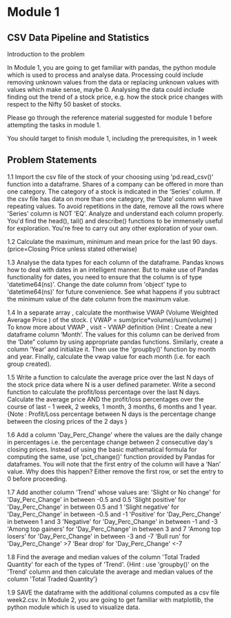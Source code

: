 # Module 1 

## CSV Data Pipeline and Statistics

Introduction to the problem

In Module 1, you are going to get familiar with pandas, the python module which is used to process and analyse data. Processing could include removing unknown values from the data or replacing unknown values with values which make sense, maybe 0. Analysing the data could include finding out the trend of a stock price, e.g. how the stock price changes with respect to the Nifty 50 basket of stocks.

Please go through the reference material suggested for module 1 before attempting the tasks in module 1.

You should target to finish module 1, including the prerequisites, in 1 week

## Problem Statements

1.1 Import the csv file of the stock of your choosing using 'pd.read_csv()' function into a dataframe.
Shares of a company can be offered in more than one category. The category of a stock is indicated in the ‘Series’ column. If the csv file has data on more than one category, the ‘Date’ column will have repeating values. To avoid repetitions in the date, remove all the rows where 'Series' column is NOT 'EQ'.
Analyze and understand each column properly.
You'd find the head(), tail() and describe() functions to be immensely useful for exploration. You're free to carry out any other exploration of your own.

1.2 Calculate the maximum, minimum and mean price for the last 90 days. (price=Closing Price unless stated otherwise)

1.3 Analyse the data types for each column of the dataframe. Pandas knows how to deal with dates in an intelligent manner. But to make use of Pandas functionality for dates, you need to ensure that the column is of type 'datetime64(ns)'. Change the date column from 'object' type to 'datetime64(ns)' for future convenience. See what happens if you subtract the minimum value of the date column from the maximum value.

1.4 In a separate array , calculate the monthwise VWAP (Volume Weighted Average Price ) of the stock. 
( VWAP = sum(price*volume)/sum(volume) ) 
To know more about VWAP , visit - VWAP definition 
{Hint : Create a new dataframe column ‘Month’. The values for this column can be derived from the ‘Date” column by using appropriate pandas functions. Similarly, create a column ‘Year’ and initialize it. Then use the 'groupby()' function by month and year. Finally, calculate the vwap value for each month (i.e. for each group created).

1.5 Write a function to calculate the average price over the last N days of the stock price data where N is a user defined parameter. Write a second function to calculate the profit/loss percentage over the last N days.
Calculate the average price AND the profit/loss percentages over the course of last -
1 week, 2 weeks, 1 month, 3 months, 6 months and 1 year.
{Note : Profit/Loss percentage between N days is the percentage change between the closing prices of the 2 days }

1.6 Add a column 'Day_Perc_Change' where the values are the daily change in percentages i.e. the percentage change between 2 consecutive day's closing prices. Instead of using the basic mathematical formula for computing the same, use 'pct_change()' function provided by Pandas for dataframes. You will note that the first entry of the column will have a ‘Nan’ value. Why does this happen? Either remove the first row, or set the entry to 0 before proceeding.

1.7 Add another column 'Trend' whose values are:
'Slight or No change' for 'Day_Perc_Change' in between -0.5 and 0.5
'Slight positive' for 'Day_Perc_Change' in between 0.5 and 1
'Slight negative' for 'Day_Perc_Change' in between -0.5 and -1
'Positive' for 'Day_Perc_Change' in between 1 and 3
'Negative' for 'Day_Perc_Change' in between -1 and -3
'Among top gainers' for 'Day_Perc_Change' in between 3 and 7
'Among top losers' for 'Day_Perc_Change' in between -3 and -7
'Bull run' for 'Day_Perc_Change' >7
'Bear drop' for 'Day_Perc_Change' <-7

1.8 Find the average and median values of the column 'Total Traded Quantity' for each of the types of 'Trend'.
{Hint : use 'groupby()' on the 'Trend' column and then calculate the average and median values of the column 'Total Traded Quantity'}

1.9 SAVE the dataframe with the additional columns computed as a csv file week2.csv. In Module 2, you are going to get familiar with matplotlib, the python module which is used to visualize data.
